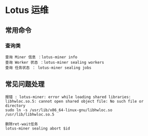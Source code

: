 # Lotus 运维

## 常用命令

### 查询类

```
查询 Miner 信息 ：lotus-miner info
查询 Worker 状态 ：lotus-miner sealing workers
查询 任务状态 ： lotus-miner sealing jobs

```

## 常见问题处理

```
报错 : lotus-miner: error while loading shared libraries: libhwloc.so.5: cannot open shared object file: No such file or directory
sudo ln -s /usr/lib/x86_64-linux-gnu/libhwloc.so /usr/lib/libhwloc.so.5
```

```
删除ret-wait任务
lotus-miner sealing abort $id
```
